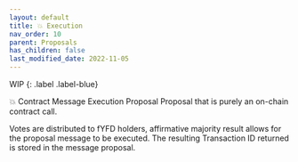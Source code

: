 ```yaml
---
layout: default
title: 💥 Execution 
nav_order: 10
parent: Proposals
has_children: false
last_modified_date: 2022-11-05
---
```


WIP
{: .label .label-blue}

💥 Contract Message Execution Proposal
		Proposal that is purely an on-chain contract call.

Votes are distributed to fYFD holders, affirmative majority result allows for the proposal message to be executed.  The resulting Transaction ID returned is stored in the message proposal.
